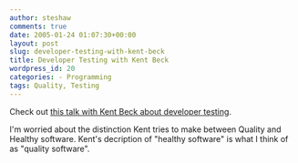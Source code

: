 ```yaml
---
author: steshaw
comments: true
date: 2005-01-24 01:07:30+00:00
layout: post
slug: developer-testing-with-kent-beck
title: Developer Testing with Kent Beck
wordpress_id: 20
categories: - Programming
tags: Quality, Testing
---
```


Check out [this talk with Kent Beck about developer testing](http://www.itconversations.com/shows/detail301.html).

I'm worried about the distinction Kent tries to make between Quality and Healthy software. Kent's decription of "healthy software" is what I think of as "quality software".
